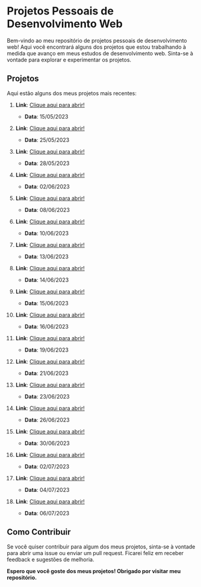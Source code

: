 # Projetos Pessoais de Desenvolvimento Web

Bem-vindo ao meu repositório de projetos pessoais de desenvolvimento web! Aqui você encontrará alguns dos projetos que estou trabalhando à medida que avanço em meus estudos de desenvolvimento web. Sinta-se à vontade para explorar e experimentar os projetos.

## Projetos

Aqui estão alguns dos meus projetos mais recentes:

1. **Link**: [Clique aqui para abrir!](https://flaviojeferson.github.io/projetos/first-website/index.html)

   - **Data**: 15/05/2023

2. **Link**: [Clique aqui para abrir!](https://flaviojeferson.github.io/projetos/website-android/index.html)

   - **Data**: 25/05/2023

3. **Link**: [Clique aqui para abrir!](https://flaviojeferson.github.io/projetos/website-cordel/index.html)

   - **Data**: 28/05/2023

4. **Link**: [Clique aqui para abrir!](https://flaviojeferson.github.io/projetos/website-social/index.html)

   - **Data**: 02/06/2023

5. **Link**: [Clique aqui para abrir!](https://flaviojeferson.github.io/projetos/website-login/index.html)

   - **Data**: 08/06/2023

6. **Link**: [Clique aqui para abrir!](https://flaviojeferson.github.io/projetos/landing-page-01/index.html)

   - **Data**: 10/06/2023

7. **Link**: [Clique aqui para abrir!](https://flaviojeferson.github.io/projetos/photo-gallery/index.html)

   - **Data**: 13/06/2023

8. **Link**: [Clique aqui para abrir!](https://flaviojeferson.github.io/projetos/responsive-cards/index.html)

   - **Data**: 14/06/2023

9. **Link**: [Clique aqui para abrir!](https://flaviojeferson.github.io/projetos/qr-code-component/index.html)

   - **Data**: 15/06/2023

10. **Link**: [Clique aqui para abrir!](https://flaviojeferson.github.io/projetos/summary/index.html)

    - **Data**: 16/06/2023

11. **Link**: [Clique aqui para abrir!](https://flaviojeferson.github.io/projetos/grid-section/index.html)

    - **Data**: 19/06/2023

12. **Link**: [Clique aqui para abrir!](https://flaviojeferson.github.io/projetos/chat-app-css-illustration/index.html)

    - **Data**: 21/06/2023

13. **Link**: [Clique aqui para abrir!](https://flaviojeferson.github.io/projetos/fylo-data-storage/index.html)

    - **Data**: 23/06/2023

14. **Link**: [Clique aqui para abrir!](https://flaviojeferson.github.io/projetos/interactive-rating/index.html)

    - **Data**: 26/06/2023

15. **Link**: [Clique aqui para abrir!](https://flaviojeferson.github.io/projetos/faq-accordion-card/index.html)

    - **Data**: 30/06/2023

16. **Link**: [Clique aqui para abrir!](https://flaviojeferson.github.io/projetos/intro-component-with-signup/index.html)
    - **Data**: 02/07/2023

17. **Link**: [Clique aqui para abrir!](https://flaviojeferson.github.io/projetos/age-calculator/index.html)
    - **Data**: 04/07/2023

18. **Link**: [Clique aqui para abrir!](https://flaviojeferson.github.io/projetos/interactive-pricing/index.html)
    - **Data**: 06/07/2023

## Como Contribuir

Se você quiser contribuir para algum dos meus projetos, sinta-se à vontade para abrir uma issue ou enviar um pull request. Ficarei feliz em receber feedback e sugestões de melhoria.

**Espero que você goste dos meus projetos! Obrigado por visitar meu repositório.**
